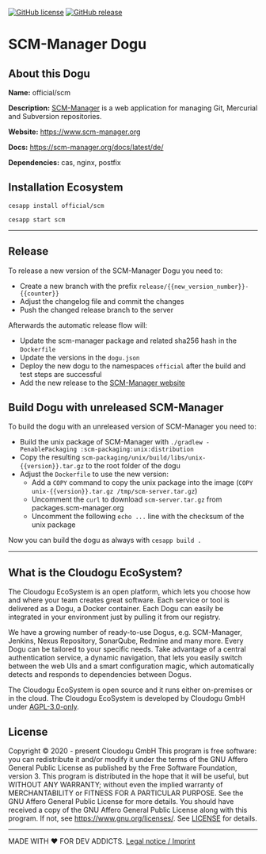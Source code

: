 [![GitHub license](https://img.shields.io/github/license/cloudogu/scm.svg)](https://github.com/cloudogu/scm/blob/develop/LICENSE)
[![GitHub release](https://img.shields.io/github/release/cloudogu/scm.svg)](https://github.com/cloudogu/scm/releases)

# SCM-Manager Dogu

## About this Dogu

**Name:** official/scm

**Description:** [SCM-Manager](https://www.scm-manager.org/) is a web application for managing Git, Mercurial and Subversion repositories.

**Website:** https://www.scm-manager.org

**Docs:** https://scm-manager.org/docs/latest/de/

**Dependencies:** cas, nginx, postfix

## Installation Ecosystem
```
cesapp install official/scm

cesapp start scm
```

---

## Release
To release a new version of the SCM-Manager Dogu you need to:
- Create a new branch with the prefix `release/{{new_version_number}}-{{counter}}`
- Adjust the changelog file and commit the changes
- Push the changed release branch to the server

Afterwards the automatic release flow will:
- Update the scm-manager package and related sha256 hash in the `Dockerfile`
- Update the versions in the `dogu.json`
- Deploy the new dogu to the namespaces `official` after the build and test steps are successful
- Add the new release to the [SCM-Manager website](https://scm-manager.org/download/#ces)

## Build Dogu with unreleased SCM-Manager

To build the dogu with an unreleased version of SCM-Manager you need to:
- Build the unix package of SCM-Manager with `./gradlew -PenablePackaging :scm-packaging:unix:distribution`
- Copy the resulting `scm-packaging/unix/build/libs/unix-{{version}}.tar.gz` to the root folder of the dogu
- Adjust the `Dockerfile` to use the new version:
  - Add a `COPY` command to copy the unix package into the image (`COPY unix-{{version}}.tar.gz /tmp/scm-server.tar.gz`)
  - Uncomment the `curl` to download `scm-server.tar.gz` from packages.scm-manager.org
  - Uncomment the following `echo ...` line with the checksum of the unix package

Now you can build the dogu as always with `cesapp build .`

---

## What is the Cloudogu EcoSystem?
The Cloudogu EcoSystem is an open platform, which lets you choose how and where your team creates great software. Each service or tool is delivered as a Dogu, a Docker container. Each Dogu can easily be integrated in your environment just by pulling it from our registry.

We have a growing number of ready-to-use Dogus, e.g. SCM-Manager, Jenkins, Nexus Repository, SonarQube, Redmine and many more. Every Dogu can be tailored to your specific needs. Take advantage of a central authentication service, a dynamic navigation, that lets you easily switch between the web UIs and a smart configuration magic, which automatically detects and responds to dependencies between Dogus.

The Cloudogu EcoSystem is open source and it runs either on-premises or in the cloud. The Cloudogu EcoSystem is developed by Cloudogu GmbH under [AGPL-3.0-only](https://spdx.org/licenses/AGPL-3.0-only.html).

## License
Copyright © 2020 - present Cloudogu GmbH
This program is free software: you can redistribute it and/or modify it under the terms of the GNU Affero General Public License as published by the Free Software Foundation, version 3.
This program is distributed in the hope that it will be useful, but WITHOUT ANY WARRANTY; without even the implied warranty of MERCHANTABILITY or FITNESS FOR A PARTICULAR PURPOSE. See the GNU Affero General Public License for more details.
You should have received a copy of the GNU Affero General Public License along with this program. If not, see https://www.gnu.org/licenses/.
See [LICENSE](LICENSE) for details.


---
MADE WITH :heart:&nbsp;FOR DEV ADDICTS. [Legal notice / Imprint](https://cloudogu.com/en/imprint/?mtm_campaign=ecosystem&mtm_kwd=imprint&mtm_source=github&mtm_medium=link)

